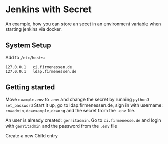 Jenkins with Secret
===================

An example, how you can store an secet in an environment variable
when starting jenkins via docker.

## System Setup
Add to `/etc/hosts`:
```
127.0.0.1   ci.firmenessen.de
127.0.0.1   ldap.firmenessen.de
```

## Getting started
Move `example.env` to `.env` and change the secret by running `python3 set_password`
Start it up, go to ldap.firmenessen.de, sign in with 
username: `cn=admin,dc=example,dc=org` and the secret from the `.env`
file.

An user is already created: `gerritadmin`. Go to `ci.firmenesse.de` and login 
with `gerritadmin` and the password from the `.env` file

Create a new Child entry